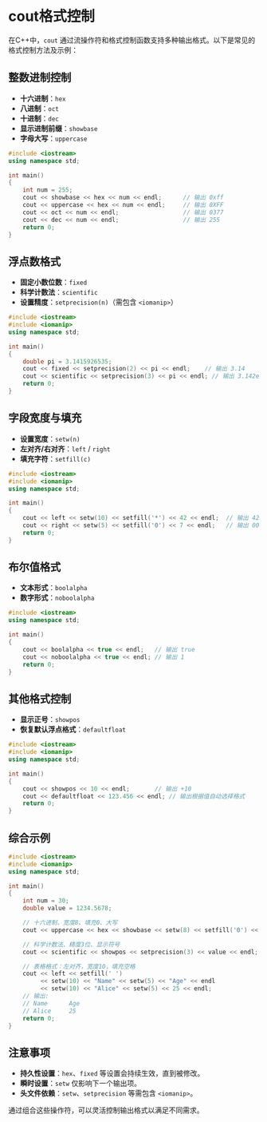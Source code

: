 # cout格式控制

在C++中，`cout` 通过流操作符和格式控制函数支持多种输出格式。以下是常见的格式控制方法及示例：

## 整数进制控制

- **十六进制**：`hex`
- **八进制**：`oct`
- **十进制**：`dec`
- **显示进制前缀**：`showbase`
- **字母大写**：`uppercase`

```cpp
#include <iostream>
using namespace std;

int main() 
{
    int num = 255;
    cout << showbase << hex << num << endl;      // 输出 0xff
    cout << uppercase << hex << num << endl;     // 输出 0XFF
    cout << oct << num << endl;                  // 输出 0377
    cout << dec << num << endl;                  // 输出 255
    return 0;
}
```

## 浮点数格式

- **固定小数位数**：`fixed`
- **科学计数法**：`scientific`
- **设置精度**：`setprecision(n)`（需包含 `<iomanip>`）

```cpp
#include <iostream>
#include <iomanip>
using namespace std;

int main() 
{
    double pi = 3.1415926535;
    cout << fixed << setprecision(2) << pi << endl;    // 输出 3.14
    cout << scientific << setprecision(3) << pi << endl; // 输出 3.142e+00
    return 0;
}
```

## 字段宽度与填充

- **设置宽度**：`setw(n)`
- **左对齐/右对齐**：`left` / `right`
- **填充字符**：`setfill(c)`

```cpp
#include <iostream>
#include <iomanip>
using namespace std;

int main() 
{
    cout << left << setw(10) << setfill('*') << 42 << endl;  // 输出 42********
    cout << right << setw(5) << setfill('0') << 7 << endl;   // 输出 00007
    return 0;
}
```

## 布尔值格式

- **文本形式**：`boolalpha`
- **数字形式**：`noboolalpha`

```cpp
#include <iostream>
using namespace std;

int main() 
{
    cout << boolalpha << true << endl;   // 输出 true
    cout << noboolalpha << true << endl; // 输出 1
    return 0;
}
```

## 其他格式控制

- **显示正号**：`showpos`
- **恢复默认浮点格式**：`defaultfloat`

```cpp
#include <iostream>
#include <iomanip>
using namespace std;

int main() 
{
    cout << showpos << 10 << endl;       // 输出 +10
    cout << defaultfloat << 123.456 << endl; // 输出根据值自动选择格式
    return 0;
}
```

## 综合示例

```cpp
#include <iostream>
#include <iomanip>
using namespace std;

int main() 
{
    int num = 30;
    double value = 1234.5678;

    // 十六进制、宽度8、填充0、大写
    cout << uppercase << hex << showbase << setw(8) << setfill('0') << num << endl; // 输出 0X00001E

    // 科学计数法、精度3位、显示符号
    cout << scientific << showpos << setprecision(3) << value << endl; // 输出 +1.235e+03

    // 表格格式：左对齐，宽度10，填充空格
    cout << left << setfill(' ')
         << setw(10) << "Name" << setw(5) << "Age" << endl
         << setw(10) << "Alice" << setw(5) << 25 << endl;
    // 输出:
    // Name      Age  
    // Alice     25   
    return 0;
}
```

## 注意事项

- **持久性设置**：`hex`、`fixed` 等设置会持续生效，直到被修改。
- **瞬时设置**：`setw` 仅影响下一个输出项。
- **头文件依赖**：`setw`、`setprecision` 等需包含 `<iomanip>`。

通过组合这些操作符，可以灵活控制输出格式以满足不同需求。